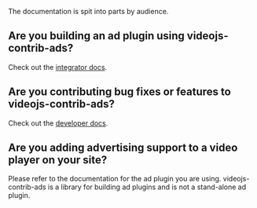 The documentation is spit into parts by audience.

## Are you building an ad plugin using videojs-contrib-ads?

Check out the [integrator docs](./integrator/).

## Are you contributing bug fixes or features to videojs-contrib-ads?

Check out the [developer docs](./developer).

## Are you adding advertising support to a video player on your site?

Please refer to the documentation for the ad plugin you are using. videojs-contrib-ads is a library for building ad plugins and is not a stand-alone ad plugin.